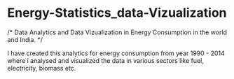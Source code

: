 # Energy-Statistics_data-Vizualization

/* Data Analytics and Data Vizualization in Energy Consumption in the world and India. */  

I have created this analytics for energy consumption from year 1990 - 2014 where i analysed and visualized the data in various sectors like fuel, electricity, biomass etc.
